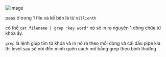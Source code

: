 ![image](https://github.com/user-attachments/assets/cc786fbf-4d7a-40c1-8cc1-7e819427899e)


pass ở trong 1 file và kế bên là từ `millionth`

có thể `cat filename | grep "key word"` nó sẽ in ra nguyên 1 dòng chứa từ khóa ấy.

`grep` là lệnh giúp tim từ khóa và in nó ra theo mỗi dòng và cái dấu pipe kia thì level sau sẽ nói đến  mình quên cách mở bằng grep theo bình thường
